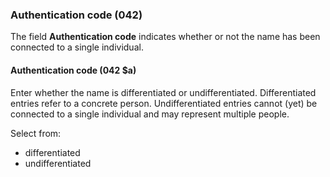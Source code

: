 ### Authentication code (042)

The field **Authentication code** indicates whether or not the name has been connected to a single individual.  

#### Authentication code (042 $a)  

Enter whether the name is differentiated or undifferentiated. Differentiated entries refer to a concrete person. Undifferentiated entries cannot (yet) be connected to a single individual and may represent multiple people.

Select from:  
- differentiated
- undifferentiated
